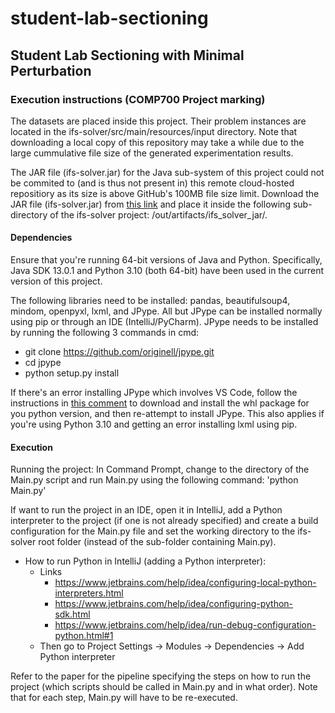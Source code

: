 # student-lab-sectioning
## Student Lab Sectioning with Minimal Perturbation

### Execution instructions (COMP700 Project marking)

The datasets are placed inside this project. Their problem instances are located in the ifs-solver/src/main/resources/input directory. Note that downloading a local copy of this repository may take a while due to the large cummulative file size of the generated experimentation results.

The JAR file (ifs-solver.jar) for the Java sub-system of this project could not be commited to (and is thus not present in) this remote cloud-hosted repositiory as its size is above GitHub's 100MB file size limit.
Download the JAR file (ifs-solver.jar) from [this link](https://drive.google.com/file/d/1mjL3uRGLy4oHhna0Td66pcuFo515L6sA/view?usp=sharing) and place it inside the following sub-directory of the ifs-solver project: /out/artifacts/ifs_solver_jar/.


#### Dependencies
Ensure that you're running 64-bit versions of Java and Python.
Specifically, Java SDK 13.0.1 and Python 3.10 (both 64-bit) have been used in the current version of this project.

The following libraries need to be installed: pandas, beautifulsoup4, mindom, openpyxl, lxml, and JPype. All but JPype can be installed normally using pip or through an IDE (IntelliJ/PyCharm).
JPype needs to be installed by running the following 3 commands in cmd:
- git clone https://github.com/originell/jpype.git
-  cd jpype
-  python setup.py install

If there's an error installing JPype which involves VS Code, follow the instructions in [this comment](https://github.com/sammchardy/python-binance/issues/148#issuecomment-374853521) to download and install the whl package for you python version, and then re-attempt to install JPype. This also applies if you're using Python 3.10 and getting an error installing lxml using pip.


#### Execution
Running the project: In Command Prompt, change to the directory of the Main.py script and run Main.py using the following command: 'python Main.py'


If want to run the project in an IDE, open it in IntelliJ, add a Python interpreter to the project (if one is not already specified) and create a build configuration for the Main.py file and set the working directory to the ifs-solver root folder (instead of the sub-folder containing Main.py). 
- How to run Python in IntelliJ (adding a Python interpreter):
    - Links
        - https://www.jetbrains.com/help/idea/configuring-local-python-interpreters.html
        - https://www.jetbrains.com/help/idea/configuring-python-sdk.html
        - https://www.jetbrains.com/help/idea/run-debug-configuration-python.html#1
    - Then go to Project Settings -> Modules -> Dependencies -> Add Python interpreter

Refer to the paper for the pipeline specifying the steps on how to run the project (which scripts should be called in Main.py and in what order). Note that for each step, Main.py will have to be re-executed.

